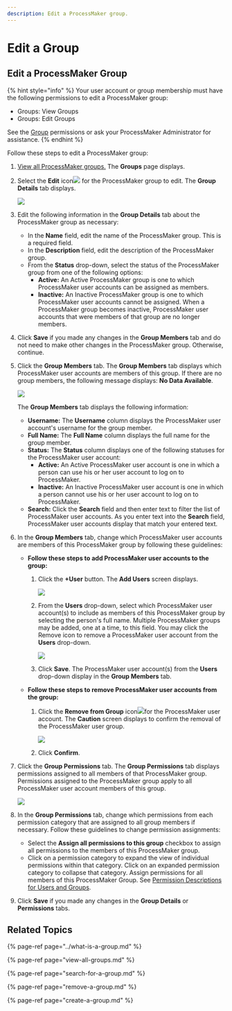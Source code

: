 ```yaml
---
description: Edit a ProcessMaker group.
---
```


# Edit a Group

## Edit a ProcessMaker Group

{% hint style="info" %}
Your user account or group membership must have the following permissions to edit a ProcessMaker group:

* Groups: View Groups
* Groups: Edit Groups

See the [Group](../../permission-descriptions-for-users-and-groups.md#groups) permissions or ask your ProcessMaker Administrator for assistance.
{% endhint %}

Follow these steps to edit a ProcessMaker group:

1. [View all ProcessMaker groups.](view-all-groups.md) The **Groups** page displays.
2. Select the **Edit** icon![](../../../.gitbook/assets/edit-icon.png) for the ProcessMaker group to edit. The **Group Details** tab displays.  

   ![](../../../.gitbook/assets/group-details-tab-edit-groups-admin.png)

3. Edit the following information in the **Group Details** tab about the ProcessMaker group as necessary:
   * In the **Name** field, edit the name of the ProcessMaker group. This is a required field.
   * In the **Description** field, edit the description of the ProcessMaker group.
   * From the **Status** drop-down, select the status of the ProcessMaker group from one of the following options:
     * **Active:** An Active ProcessMaker group is one to which ProcessMaker user accounts can be assigned as members.
     * **Inactive:** An Inactive ProcessMaker group is one to which ProcessMaker user accounts cannot be assigned. When a ProcessMaker group becomes inactive, ProcessMaker user accounts that were members of that group are no longer members.
4. Click **Save** if you made any changes in the **Group Members** tab and do not need to make other changes in the ProcessMaker group. Otherwise, continue.
5. Click the **Group Members** tab. The **Group Members** tab displays which ProcessMaker user accounts are members of this group. If there are no group members, the following message displays: **No Data Available**.  

   ![](../../../.gitbook/assets/group-members-tab-edit-groups-admin.png)

   The **Group Members** tab displays the following information:

   * **Username:** The **Username** column displays the ProcessMaker user account's username for the group member.
   * **Full Name:** The **Full Name** column displays the full name for the group member.
   * **Status:** The **Status** column displays one of the following statuses for the ProcessMaker user account:
     * **Active:** An Active ProcessMaker user account is one in which a person can use his or her user account to log on to ProcessMaker.
     * **Inactive:** An Inactive ProcessMaker user account is one in which a person cannot use his or her user account to log on to ProcessMaker.
   * **Search:** Click the **Search** field and then enter text to filter the list of ProcessMaker user accounts. As you enter text into the **Search** field, ProcessMaker user accounts display that match your entered text.

6. In the **Group Members** tab, change which ProcessMaker user accounts are members of this ProcessMaker group by following these guidelines:
   * **Follow these steps to add ProcessMaker user accounts to the group:** 
     1. Click the **+User** button. The **Add Users** screen displays.  

        ![](../../../.gitbook/assets/add-users-screen-edit-groups-admin.png)

     2. From the **Users** drop-down, select which ProcessMaker user account\(s\) to include as members of this ProcessMaker group by selecting the person's full name. Multiple ProcessMaker groups may be added, one at a time, to this field. You may click the Remove icon to remove a ProcessMaker user account from the **Users** drop-down.  

        ![](../../../.gitbook/assets/add-users-screen-remove-user-edit-group-admin.png)

     3. Click **Save**. The ProcessMaker user account\(s\) from the **Users** drop-down display in the **Group Members** tab.
   * **Follow these steps to remove ProcessMaker user accounts from the group:** 
     1. Click the **Remove from Group** icon![](../../../.gitbook/assets/remove-icon-admin.png)for the ProcessMaker user account. The **Caution** screen displays to confirm the removal of the ProcessMaker user group.  

        ![](../../../.gitbook/assets/caution-remove-user-edit-group-admin.png)

     2. Click **Confirm**.
7. Click the **Group Permissions** tab. The **Group Permissions** tab displays permissions assigned to all members of that ProcessMaker group. Permissions assigned to the ProcessMaker group apply to all ProcessMaker user account members of this group.  

   ![](../../../.gitbook/assets/group-permissions-tab-admin.png)

8. In the **Group Permissions** tab, change which permissions from each permission category that are assigned to all group members if necessary. Follow these guidelines to change permission assignments:
   * Select the **Assign all permissions to this group** checkbox to assign all permissions to the members of this ProcessMaker group.
   * Click on a permission category to expand the view of individual permissions within that category. Click on an expanded permission category to collapse that category. Assign permissions for all members of this ProcessMaker Group. See [Permission Descriptions for Users and Groups](../../permission-descriptions-for-users-and-groups.md).
9. Click **Save** if you made any changes in the **Group Details** or **Permissions** tabs.

## Related Topics

{% page-ref page="../what-is-a-group.md" %}

{% page-ref page="view-all-groups.md" %}

{% page-ref page="search-for-a-group.md" %}

{% page-ref page="remove-a-group.md" %}

{% page-ref page="create-a-group.md" %}

